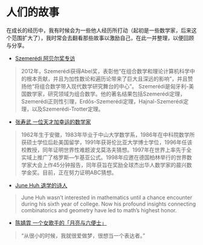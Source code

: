 # 人们的故事

在成长的经历中，我有时候会为一些他人经历所打动（起初是一些数学家，后来这个范围扩大了），我时常会去翻看那些故事以激励自己，在此一并整理，以便回顾与分享。

- [Szemerédi 阿贝尔奖专访](https://zhuanlan.zhihu.com/p/58737338)
> 2012年，Szemerédi获得Abel奖，表彰他“在组合数学和理论计算机科学中的根本贡献，并且为加性数论和遍历论带来了巨大且深远的影响”，并且赞扬他“将组合数学带入现代数学研究舞台的中心”。
> Szemerédi是匈牙利-美国数学家，研究领域为组合数学。他的著名结果包括Szemerédi定理，Szemerédi正则性引理，Erdõs-Szemerédi定理，Hajnal-Szemerédi定理，以及Szemerédi-Trotter定理。

- [张寿武 一位天才加幸运的数学家](miscellaneous/zhang.md)
> 1962年生于安徽，1983年毕业于中山大学数学系，1986年在中科院数学所获硕士学位后赴美国留学，1991年获哥伦比亚大学博士学位，1996年任该校教授，同年证明世界性难题波戈莫洛夫猜想。1997年在世界上率先于全实域上推广了格罗斯—乍基亚公式。1998年应邀在德国柏林举行的世界数学家大会上作45分钟报告，同年获旨在奖励全球杰出华人数学家的晨兴数学金奖。目前，正在努力证明ABC猜想。

- [June Huh 退学的诗人](https://www.quantamagazine.org/june-huh-high-school-dropout-wins-the-fields-medal-20220705/)
> June Huh wasn’t interested in mathematics until a chance encounter during his sixth year of college. Now his profound insights connecting combinatorics and geometry have led to math’s highest honor.

- [陈婧霏 一个女歌手的「月亮与六便士」](https://www.tsinghua.org.cn/info/1953/35699.htm)
> “从很小的时候，我就很爱做梦，很想当一个表达者。”